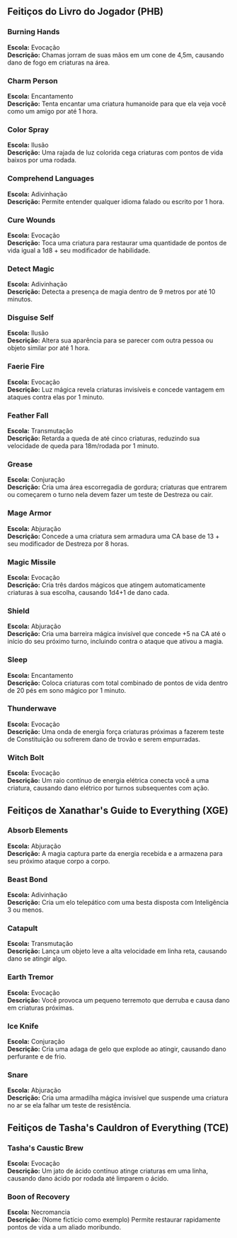 ## **Feitiços do Livro do Jogador (PHB)**

### Burning Hands
**Escola:** Evocação  
**Descrição:** Chamas jorram de suas mãos em um cone de 4,5m, causando dano de fogo em criaturas na área.

### Charm Person
**Escola:** Encantamento  
**Descrição:** Tenta encantar uma criatura humanoide para que ela veja você como um amigo por até 1 hora.

### Color Spray
**Escola:** Ilusão  
**Descrição:** Uma rajada de luz colorida cega criaturas com pontos de vida baixos por uma rodada.

### Comprehend Languages
**Escola:** Adivinhação  
**Descrição:** Permite entender qualquer idioma falado ou escrito por 1 hora.

### Cure Wounds
**Escola:** Evocação  
**Descrição:** Toca uma criatura para restaurar uma quantidade de pontos de vida igual a 1d8 + seu modificador de habilidade.

### Detect Magic
**Escola:** Adivinhação  
**Descrição:** Detecta a presença de magia dentro de 9 metros por até 10 minutos.

### Disguise Self
**Escola:** Ilusão  
**Descrição:** Altera sua aparência para se parecer com outra pessoa ou objeto similar por até 1 hora.

### Faerie Fire
**Escola:** Evocação  
**Descrição:** Luz mágica revela criaturas invisíveis e concede vantagem em ataques contra elas por 1 minuto.

### Feather Fall
**Escola:** Transmutação  
**Descrição:** Retarda a queda de até cinco criaturas, reduzindo sua velocidade de queda para 18m/rodada por 1 minuto.

### Grease
**Escola:** Conjuração  
**Descrição:** Cria uma área escorregadia de gordura; criaturas que entrarem ou começarem o turno nela devem fazer um teste de Destreza ou cair.

### Mage Armor
**Escola:** Abjuração  
**Descrição:** Concede a uma criatura sem armadura uma CA base de 13 + seu modificador de Destreza por 8 horas.

### Magic Missile
**Escola:** Evocação  
**Descrição:** Cria três dardos mágicos que atingem automaticamente criaturas à sua escolha, causando 1d4+1 de dano cada.

### Shield
**Escola:** Abjuração  
**Descrição:** Cria uma barreira mágica invisível que concede +5 na CA até o início do seu próximo turno, incluindo contra o ataque que ativou a magia.

### Sleep
**Escola:** Encantamento  
**Descrição:** Coloca criaturas com total combinado de pontos de vida dentro de 20 pés em sono mágico por 1 minuto.

### Thunderwave
**Escola:** Evocação  
**Descrição:** Uma onda de energia força criaturas próximas a fazerem teste de Constituição ou sofrerem dano de trovão e serem empurradas.

### Witch Bolt
**Escola:** Evocação  
**Descrição:** Um raio contínuo de energia elétrica conecta você a uma criatura, causando dano elétrico por turnos subsequentes com ação.

## **Feitiços de Xanathar's Guide to Everything (XGE)**

### Absorb Elements
**Escola:** Abjuração  
**Descrição:** A magia captura parte da energia recebida e a armazena para seu próximo ataque corpo a corpo.

### Beast Bond
**Escola:** Adivinhação  
**Descrição:** Cria um elo telepático com uma besta disposta com Inteligência 3 ou menos.

### Catapult
**Escola:** Transmutação  
**Descrição:** Lança um objeto leve a alta velocidade em linha reta, causando dano se atingir algo.

### Earth Tremor
**Escola:** Evocação  
**Descrição:** Você provoca um pequeno terremoto que derruba e causa dano em criaturas próximas.

### Ice Knife
**Escola:** Conjuração  
**Descrição:** Cria uma adaga de gelo que explode ao atingir, causando dano perfurante e de frio.

### Snare
**Escola:** Abjuração  
**Descrição:** Cria uma armadilha mágica invisível que suspende uma criatura no ar se ela falhar um teste de resistência.

## **Feitiços de Tasha's Cauldron of Everything (TCE)**

### Tasha's Caustic Brew
**Escola:** Evocação  
**Descrição:** Um jato de ácido contínuo atinge criaturas em uma linha, causando dano ácido por rodada até limparem o ácido.

### Boon of Recovery
**Escola:** Necromancia  
**Descrição:** (Nome fictício como exemplo) Permite restaurar rapidamente pontos de vida a um aliado moribundo.

